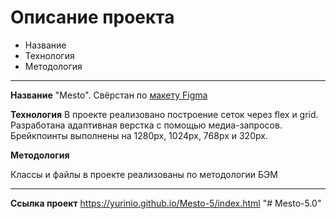 # Описание проекта

* Название
* Технология
* Методология
***
**Название** 
"Mesto". Свёрстан по [макету Figma](https://www.figma.com/file/5S2WSbEFL6awjVWJ0NWL8Q/Sprint-3_-Russia-_-desktop-mobile?node-id=28503%3A0)

**Технология**
В проекте реализовано построение сеток через flex и grid. Разработана адаптивная верстка c помощью медиа-запросов.  Брейкпоинты выполнены на 1280px, 1024px, 768px и 320px.

**Методология**

Классы и файлы в проекте реализованы по методологии БЭМ

***
**Ссылка проект**
https://yurinio.github.io/Mesto-5/index.html
"# Mesto-5.0" 
